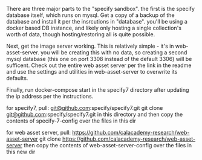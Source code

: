 There are three major parts to the "specify sandbox". the first is the
specify database itself, which runs on mysql. Get a copy of a backup of the
database and install it per the insrcutions in "database". you'll be using
a docker based DB instance, and likely only hosting a single collection's worth
of data, though hosting/restoring all is quite possible.

Next, get the image server working. This is relatively simple - it's 
in web-asset-server. you will be creating this with no data, so creating a second
mysql database (this one on port 3308 instead of the default 3306) will be sufficent.
Check out the entire web asset server per the link in the readme and use the settings
and utilities in web-asset-server to overwrite its defaults.

Finally, run docker-compose start in the specify7 directory after updating the
ip address per the instructions.

for specify7, pull: git@github.com:specify/specify7.git
git clone git@github.com:specify/specify7.git in this directory and then copy
the contents of specify-7-config over the files in this dir

for web asset server, pull: https://github.com/calacademy-research/web-asset-server
git clone https://github.com/calacademy-research/web-asset-server
then copy the contents of web-asset-server-config over the files in this new dir
